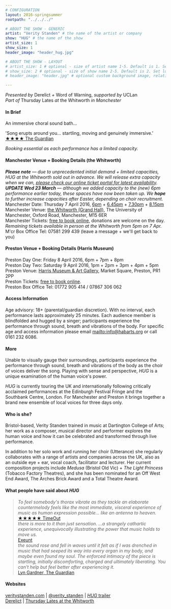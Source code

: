```yaml
---
# CONFIGURATION
layout: 2016-springsummer
rootpath: "../../../"

# ABOUT THE SHOW - GENERIC
artist: "Verity Standen" # the name of the artist or company
show: "HUG" # the name of the show
artist_size: 1
show_size: 1
header_image: "header_hug.jpg"    

# ABOUT THE SHOW - LAYOUT
# artist_size: 1 # optional - size of artist name 1-5. Default is 1. Set longer names to lower values
# show_size: 2 # optional - size of show name 2-5. Default is 2. Set longer names to lower values
# header_image: "header.jpg" # optional custom background image, relative to current page

---
```

*Presented by* Derelict *+* Word of Warning, *supported by* UCLan<br>*Part of* Thursday Lates *at* the Whitworth *in Manchester*         
       
#### In Brief      
An immersive choral sound bath…         
         
'Song erupts around you… startling, moving and genuinely immersive.'<br><a href="http://www.theguardian.com/stage/2014/jul/20/latitude-festival-theatre-review" target="_blank">
★★★★ The Guardian</a>
        
*Booking essential as each performance has a limited capacity.*         
        
#### Manchester Venue + Booking Details (the Whitworth)        
***Please note** — due to unprecedented initial demand + limited capacities, HUG at the Whitworth sold out in advance. We will release extra capacity when we can, <a href="http://www.wegottickets.com/wordofwarning" target="_blank">please check our online ticket portal for latest availability</a>.*         
***UPDATE Wed 23 March** — although we added capacity to the (new) 6pm performance earlier today, these spaces have now been taken up. We **hope** to further increase capacities after Easter, depending on choir recruitment.*            
Manchester Date: Thursday 7 April 2016, <a href="http://www.wegottickets.com/event/353697" target="_blank">6pm</a> + <a href="http://www.wegottickets.com/event/353698" target="_blank">6.45pm</a> + <a href="http://www.wegottickets.com/event/353699" target="_blank">7.30pm</a> + <a href="http://www.wegottickets.com/event/353700" target="_blank">8.15pm</a>        
Manchester Venue: <a href="http://www.whitworth.manchester.ac.uk/visit/gettinghere" target="_blank">the Whitworth (Grand Hall)</a>, The University of Manchester, Oxford Road, Manchester, M15 6ER             
Manchester Tickets: <a href="http://www.wegottickets.com/wordofwarning" target="_blank">free to book online</a>, donations are welcome on the day. *Remaining tickets available in person at the Whitworth from 5pm on 7 Apr.*            
M'cr Box Office Tel: 07581 299 439 (leave a message + we'll get back to you)         
         
#### Preston Venue + Booking Details (Harris Museum)          
Preston Day One: Friday 8 April 2016, 6pm + 7pm + 8pm               
Preston Day Two: Saturday 9 April 2016, 1pm + 2pm + 3pm + 4pm + 5pm    
Preston Venue: <a href="http://www.harrismuseum.org.uk/your-visit/23-getting-here" target="_blank">Harris Museum & Art Gallery</a>, Market Square, Preston, PR1 2PP             
Preston Tickets: <a href="http://www.eventbrite.co.uk/o/harris-museum-amp-art-gallery-4265632867" target="_blank">free to book online</a>.        
Preston Box Office Tel: 01772 905 414 / 07867 306 062       
          
#### Access Information        
Age advisory: 18+ (parental/guardian discretion). With no interval, each performance lasts approximately 25 minutes. Each audience member is blindfolded and hugged by a singer; participants experience the performance through sound, breath and vibrations of the body. For specific age and access information please email <mailto:info@habarts.org> or call 0161 232 6086.     
             
#### More      
Unable to visually gauge their surroundings, participants experience the performance through sound, breath and vibrations of the body as the choir of voices deliver the song. Playing with sense and perspective, *HUG* is a unique examination of the human voice's power.        
           
*HUG* is currently touring the UK and internationally following critically acclaimed performances at the Edinburgh Festival Fringe and the Southbank Centre, London. For Manchester and Preston it brings together a brand new ensemble of local voices for three days only.          
         
#### Who is she?     
Bristol-based, Verity Standen trained in music at Dartington College of Arts; her work as a composer, musical director and performer explores the human voice and how it can be celebrated and transformed through live performance.            
         
In addition to her solo work and running her choir (Utterance) she regularly collaborates with a range of artists and companies across the UK, also as an outside eye + ear, vocal coach, facilitator and lecturer. Her current composition projects include *Medusa* (Bristol Old Vic) + *The Light Princess* (Tobacco Factory Theatres), and she has been nominated for an Off West End Award, The Arches Brick Award and a Total Theatre Award.           
        
#### What people have said about *HUG*        
>*To feel somebody's thorax vibrate as they tackle an elaborate countermelody feels like the most immediate, visceral experience of music as human expression possible… like an antenna to heaven.*<br><a href="http://www.timeout.com/london/theatre/hug-review" target="_blank">★★★★★ TimeOut</a>        
>*there is more to it than just sensation. …a strangely cathartic experience, unequivocally illustrating the power that music holds to move us.*<br><a href="http://exeuntmagazine.com/reviews/mmm-hmmm-hug/" target="_blank">Exeunt</a>        
>*the sound rose and fell in waves until it felt as if I was drenched in music that had seeped its way into every organ in my body, and maybe even found my soul. The enforced intimacy of the piece is startling, initially discomforting, charged and ultimately liberating. You can't help but feel better after experiencing it.*<br><a href="http://www.theguardian.com/stage/theatreblog/2014/aug/08/edinburgh-festival-2014-new-levels-intimacy-verity-standen" target="_blank">Lyn Gardner, The Guardian</a>            
         
#### Websites          
<a href="http://veritystanden.com" target="_blank">veritystanden.com</a> | <a href="http://twitter.com/verity_standen" target="_blank">@verity_standen</a> | <a href="http://youtu.be/pCHcVPjJWRU" target="_blank">*HUG* trailer</a><br>
<a href="http://www.derelictlive.org" target="_blank">Derelict</a> | <a href="http://www.whitworth.manchester.ac.uk/whats-on/events/thursdaylates" target="_blank">Thursday Lates at the Whitworth</a>
